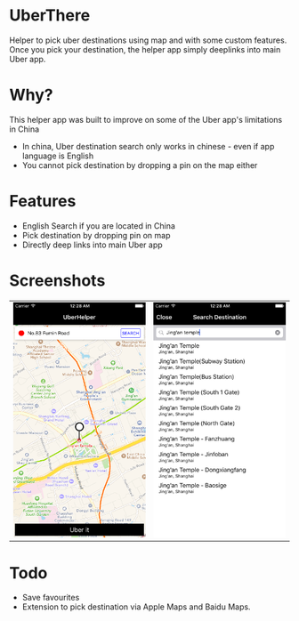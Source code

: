 # UberThere
Helper to pick uber destinations using map and with some custom features.
Once you pick your destination, the helper app simply deeplinks into main Uber app.

# Why?
This helper app was built to improve on some of the Uber app's limitations in China
- In china, Uber destination search only works in chinese - even if app language is English
- You cannot pick destination by dropping a pin on the map either

# Features
- English Search if you are located in China
- Pick destination by dropping pin on map
- Directly deep links into main Uber app

# Screenshots
<table border=0 cellpadding=2>
<tr>
<td>
<img src="https://raw.githubusercontent.com/kalyan02/UberThere/master/Etc/Screenshots/Simulator%20Screen%20Shot%2019%20May%202016%2000.28.14.png"></td>
<td>
<img src="https://raw.githubusercontent.com/kalyan02/UberThere/master/Etc/Screenshots/Simulator%20Screen%20Shot%2019%20May%202016%2000.28.09.png"></td>
</tr></table>

# Todo
- Save favourites
- Extension to pick destination via Apple Maps and Baidu Maps.
